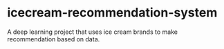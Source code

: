 # icecream-recommendation-system
A deep learning project that uses ice cream brands to make recommendation based on data.
